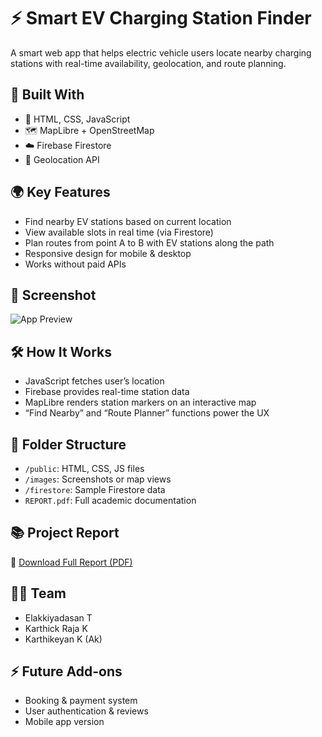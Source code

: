 # ⚡ Smart EV Charging Station Finder

A smart web app that helps electric vehicle users locate nearby charging stations with real-time availability, geolocation, and route planning.

## 🔧 Built With
- 🔗 HTML, CSS, JavaScript
- 🗺️ MapLibre + OpenStreetMap
- ☁️ Firebase Firestore
- 📍 Geolocation API

## 🌍 Key Features
- Find nearby EV stations based on current location
- View available slots in real time (via Firestore)
- Plan routes from point A to B with EV stations along the path
- Responsive design for mobile & desktop
- Works without paid APIs

## 📸 Screenshot
![App Preview](images/screenshot.png)

## 🛠 How It Works
- JavaScript fetches user’s location
- Firebase provides real-time station data
- MapLibre renders station markers on an interactive map
- “Find Nearby” and “Route Planner” functions power the UX

## 📂 Folder Structure
- `/public`: HTML, CSS, JS files
- `/images`: Screenshots or map views
- `/firestore`: Sample Firestore data
- `REPORT.pdf`: Full academic documentation

## 📚 Project Report
📎 [Download Full Report (PDF)](./REPORT.pdf)

## 👨‍💻 Team
- Elakkiyadasan T
- Karthick Raja K
- Karthikeyan K (Ak)

## ⚡ Future Add-ons
- Booking & payment system
- User authentication & reviews
- Mobile app version
